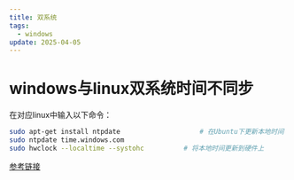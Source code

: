 ```yaml
---
title: 双系统
tags:
  - windows
update: 2025-04-05
---
```

# windows与linux双系统时间不同步
在对应linux中输入以下命令：
```bash
sudo apt-get install ntpdate					# 在Ubuntu下更新本地时间
sudo ntpdate time.windows.com
sudo hwclock --localtime --systohc			# 将本地时间更新到硬件上
```
[参考链接](https://www.cnblogs.com/xiaotong-sun/p/16138941.html)